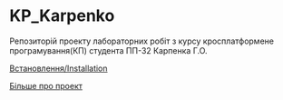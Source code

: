 # KP_Karpenko
Репозиторій проекту лабораторних робіт з курсу кросплатформене програмування(КП) студента ПП-32 Карпенка Г.О.

[Встановлення/Installation](setup.md)

[Більше про проект](wordum/README.md)
